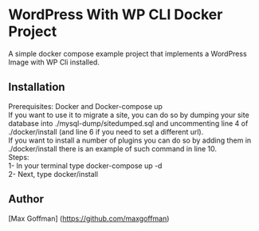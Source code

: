 # WordPress With WP CLI Docker Project
A simple docker compose example project that implements a WordPress Image with WP Cli installed.

## Installation
Prerequisites: Docker and Docker-compose up<br />
If you want to use it to migrate a site, you can do so by dumping your site database into ./mysql-dump/sitedumped.sql and uncommenting line 4 of ./docker/install (and line 6 if you need to set a different url).<br />
If you want to install a number of plugins you can do so by adding them in ./docker/install there is an example of such command in line 10.<br />
Steps:<br />
1- In your terminal type docker-compose up -d<br />
2- Next, type docker/install

## Author
[Max Goffman] (https://github.com/maxgoffman)